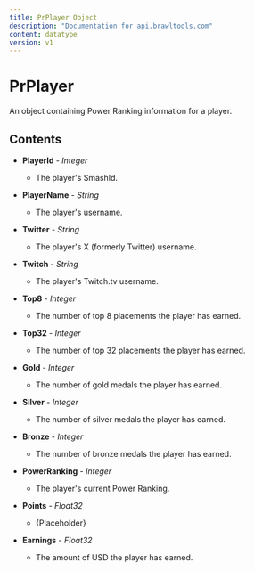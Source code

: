 ```yaml
---
title: PrPlayer Object
description: "Documentation for api.brawltools.com"
content: datatype
version: v1
---
```


# PrPlayer

An object containing Power Ranking information for a player.

## Contents

- **PlayerId** - _Integer_
  - The player's SmashId.

- **PlayerName** - _String_
  - The player's username.

- **Twitter** - _String_
  - The player's X (formerly Twitter) username.

- **Twitch** - _String_
  - The player's Twitch.tv username.

- **Top8** - _Integer_
  - The number of top 8 placements the player has earned.

- **Top32** - _Integer_
  - The number of top 32 placements the player has earned.

- **Gold** - _Integer_
  - The number of gold medals the player has earned.

- **Silver** - _Integer_
  - The number of silver medals the player has earned.

- **Bronze** - _Integer_
  - The number of bronze medals the player has earned.

- **PowerRanking** - _Integer_
  - The player's current Power Ranking.

- **Points** - _Float32_
  - {Placeholder}

- **Earnings** - _Float32_
  - The amount of USD the player has earned.

